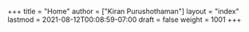 +++
title = "Home"
author = ["Kiran Purushothaman"]
layout = "index"
lastmod = 2021-08-12T00:08:59-07:00
draft = false
weight = 1001
+++
